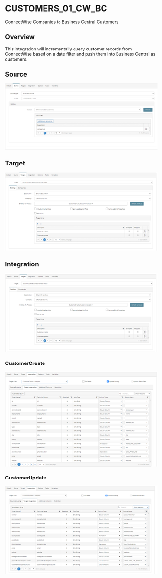 # CUSTOMERS_01_CW_BC
ConnectWise Companies to Business Central Customers

## Overview
This integration will incrementally query customer records from ConnectWise based on a date filter and push them into Business Central as customers.

## Source
![Source](./Images/Source.png)

## Target
![Target](./Images/Target.png)

## Integration
![Integration](./Images/Integration.png)

### CustomerCreate
![CustomerCreate](./Images/CustomerCreate.png)

### CustomerUpdate
![CustomerCreate](./Images/CustomerUpdate.png)
